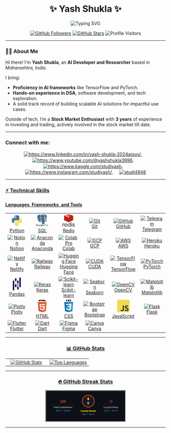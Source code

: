 <h1 align="center">✨ Yash Shukla ✨</h1>

<p align="center">
    <img src="https://readme-typing-svg.herokuapp.com?font=Fira+Code&size=24&duration=3000&pause=1000&color=00FFFF&center=true&width=600&lines=AI+Developer+and+Researcher;Creating+Solutions+for+a+Smarter+Tomorrow" alt="Typing SVG">
</p>

<p align="center">
    <a href="https://github.com/StudiYash"><img src="https://img.shields.io/github/followers/StudiYash?style=social" alt="GitHub Followers"></a>
    <a href="https://github.com/StudiYash"><img src="https://img.shields.io/github/stars/StudiYash?style=social" alt="GitHub Stars"></a>
    <img src="https://visitor-badge.laobi.icu/badge?page_id=StudiYash" alt="Profile Visitors">
</p>

---

### 👨‍💻 **About Me**
Hi there! I'm **Yash Shukla**, an **AI Developer and Researcher** based in *Maharashtra, India*.   

I bring:
- **Proficiency in AI frameworks** like TensorFlow and PyTorch.
- **Hands-on experience in DSA**, software development, and tech exploration.
- A solid track record of building scalable AI solutions for impactful use cases.

Outside of tech, I’m a **Stock Market Enthusiast** with **3 years** of experience in investing and trading, actively involved in the stock market till date.

---

<h3>Connect with me:</h3>
<p align="center">
  <a href="https://linkedin.com/in/https://www.linkedin.com/in/yash-shukla-2024aiguy/" target="blank">
    <img align="center" src="https://raw.githubusercontent.com/rahuldkjain/github-profile-readme-generator/master/src/images/icons/Social/linked-in-alt.svg" alt="https://www.linkedin.com/in/yash-shukla-2024aiguy/" height="40" width="40" />
  </a>&nbsp;&nbsp;&nbsp;&nbsp;
  <a href="https://www.youtube.com/c/https://www.youtube.com/@yashshukla3996" target="blank">
    <img align="center" src="https://raw.githubusercontent.com/rahuldkjain/github-profile-readme-generator/master/src/images/icons/Social/youtube.svg" alt="https://www.youtube.com/@yashshukla3996" height="40" width="40" />
  </a>
  </a>&nbsp;&nbsp;&nbsp;&nbsp;
  <a href="https://kaggle.com/https://www.kaggle.com/studiyash" target="blank">
    <img align="center" src="https://raw.githubusercontent.com/rahuldkjain/github-profile-readme-generator/master/src/images/icons/Social/kaggle.svg" alt="https://www.kaggle.com/studiyash" height="40" width="40" />
  </a>&nbsp;&nbsp;&nbsp;&nbsp;
  <a href="https://instagram.com/https://www.instagram.com/studiyash/" target="blank">
    <img align="center" src="https://raw.githubusercontent.com/rahuldkjain/github-profile-readme-generator/master/src/images/icons/Social/instagram.svg" alt="https://www.instagram.com/studiyash/" height="40" width="40" />
  </a>&nbsp;&nbsp;&nbsp;&nbsp;
  <a href="https://twitter.com/studi4848" target="blank">
    <img align="center" src="https://raw.githubusercontent.com/rahuldkjain/github-profile-readme-generator/master/src/images/icons/Social/twitter.svg" alt="studi4848" height="40" width="40" />
</p>

---

<h3 align="left">⚡ Technical Skills</h3>
<h4 align="left">Languages, Frameworks, and Tools</h4>

<div align="center">
  <table>
    <!-- Row 1 -->
    <tr>
      <td align="center" width="96">
          <img src="https://raw.githubusercontent.com/devicons/devicon/master/icons/python/python-original.svg" alt="Python" width="40" height="40" />
          <br>Python
        </a>
      </td>
      <td align="center" width="96">
          <img src="https://raw.githubusercontent.com/devicons/devicon/master/icons/postgresql/postgresql-original-wordmark.svg" alt="SQL" width="40" height="40" />
          <br>SQL
        </a>
      </td>
      <td align="center" width="96">
          <img src="https://raw.githubusercontent.com/devicons/devicon/master/icons/redis/redis-original-wordmark.svg" alt="Redis" width="40" height="40" />
          <br>Redis
        </a>
      </td>
      <td align="center" width="96">
          <img src="https://www.vectorlogo.zone/logos/git-scm/git-scm-icon.svg" alt="Git" width="40" height="40" />
          <br>Git
        </a>
      </td>
      <td align="center" width="96">
          <img src="https://img.icons8.com/?size=100&id=iEBcQcM9rnZ9&format=png&color=000000" alt="GitHub" width="40" height="40" />
          <br>GitHub
        </a>
      </td>
      <td align="center" width="96">
          <img src="https://www.vectorlogo.zone/logos/telegram/telegram-icon.svg" alt="Telegram" width="40" height="40" />
          <br>Telegram
        </a>
      </td>
    </tr>
    <!-- Row 2 -->
    <tr>
      <td align="center" width="96">
          <img src="https://upload.wikimedia.org/wikipedia/commons/4/45/Notion_app_logo.png" alt="Notion" width="40" height="40" />
          <br>Notion
        </a>
      </td>
      <td align="center" width="96">
          <img src="https://img.icons8.com/?size=100&id=F4uMFPZgS0gt&format=png&color=000000" alt="Anaconda" width="40" height="40" />
          <br>Anaconda
        </a>
      </td>
      <td align="center" width="96">
          <img src="https://img.icons8.com/?size=100&id=lOqoeP2Zy02f&format=png&color=000000" alt="Colab Pro" width="40" height="40" />
          <br>Colab
        </a>
      </td>
      <td align="center" width="96">
          <img src="https://www.vectorlogo.zone/logos/google_cloud/google_cloud-icon.svg" alt="GCP" width="40" height="40" />
          <br>GCP
        </a>
      </td>
      <td align="center" width="96">
          <img src="https://www.vectorlogo.zone/logos/amazon_aws/amazon_aws-icon.svg" alt="AWS" width="40" height="40" />
          <br>AWS
        </a>
      </td>
      <td align="center" width="96">
          <img src="https://www.vectorlogo.zone/logos/heroku/heroku-icon.svg" alt="Heroku" width="40" height="40" />
          <br>Heroku
        </a>
      </td>
    </tr>
    <!-- Row 3 -->
    <tr>
      <td align="center" width="96">
          <img src="https://www.vectorlogo.zone/logos/netlify/netlify-icon.svg" alt="Netlify" width="40" height="40" />
          <br>Netlify
        </a>
      </td>
      <td align="center" width="96">
          <img src="https://railway.app/brand/logo-light.png" alt="Railway" width="40" height="40" />
          <br>Railway
        </a>
      </td>
      <td align="center" width="96">
          <img src="https://huggingface.co/front/assets/huggingface_logo.svg" alt="Hugging Face" width="40" height="40" />
          <br>Hugging Face
        </a>
      </td>
      <td align="center" width="96">
          <img src="https://www.vectorlogo.zone/logos/nvidia/nvidia-icon.svg" alt="CUDA" width="40" height="40" />
          <br>CUDA
        </a>
      </td>
      <td align="center" width="96">
          <img src="https://www.vectorlogo.zone/logos/tensorflow/tensorflow-icon.svg" alt="TensorFlow" width="40" height="40" />
          <br>TensorFlow
        </a>
      </td>
      <td align="center" width="96">
          <img src="https://www.vectorlogo.zone/logos/pytorch/pytorch-icon.svg" alt="PyTorch" width="40" height="40" />
          <br>PyTorch
        </a>
      </td>
    </tr>
    <!-- Row 4 -->
    <tr>
      <td align="center" width="96">
          <img src="https://raw.githubusercontent.com/devicons/devicon/master/icons/pandas/pandas-original.svg" alt="Pandas" width="40" height="40" />
          <br>Pandas
        </a>
      </td>
      <td align="center" width="96">
          <img src="https://icon.icepanel.io/Technology/svg/Keras.svg" alt="Keras" width="40" height="40" />
          <br>Keras
        </a>
      </td>
      <td align="center" width="96">
          <img src="https://upload.wikimedia.org/wikipedia/commons/0/05/Scikit_learn_logo_small.svg" alt="Scikit-learn" width="40" height="40" />
          <br>Scikit-learn
        </a>
      </td>
      <td align="center" width="96">
          <img src="https://seaborn.pydata.org/_images/logo-mark-lightbg.svg" alt="Seaborn" width="40" height="40" />
          <br>Seaborn
        </a>
      </td>
      <td align="center" width="96">
          <img src="https://www.vectorlogo.zone/logos/opencv/opencv-icon.svg" alt="OpenCV" width="40" height="40" />
          <br>OpenCV
        </a>
      </td>
      <td align="center" width="96">
          <img src="https://upload.wikimedia.org/wikipedia/commons/8/84/Matplotlib_icon.svg" alt="Matplotlib" width="40" height="40" />
          <br>Matplotlib
        </a>
      </td>
    </tr>
    <!-- Row 5 -->
    <tr>
      <td align="center" width="96">
          <img src="https://images.plot.ly/logo/new-branding/plotly-logomark.png" alt="Plotly" width="40" height="40" />
          <br>Plotly
        </a>
      </td>
      <td align="center" width="96">
          <img src="https://raw.githubusercontent.com/devicons/devicon/master/icons/html5/html5-original-wordmark.svg" alt="HTML" width="40" height="40" />
          <br>HTML
        </a>
      </td>
      <td align="center" width="96">
          <img src="https://raw.githubusercontent.com/devicons/devicon/master/icons/css3/css3-original-wordmark.svg" alt="CSS" width="40" height="40" />
          <br>CSS
        </a>
      </td>
      <td align="center" width="96">
          <img src="https://img.icons8.com/?size=100&id=PndQWK6M1Hjo&format=png&color=000000" alt="Bootstrap" width="40" height="40" />
          <br>Bootstrap
        </a>
      </td>
      <td align="center" width="96">
          <img src="https://raw.githubusercontent.com/devicons/devicon/master/icons/javascript/javascript-original.svg" alt="JavaScript" width="40" height="40" />
          <br>JavaScript
        </a>
      </td>
      <td align="center" width="96">
          <img src="https://img.icons8.com/?size=100&id=hCWb1IvpcBZ0&format=png&color=000000" alt="Flask" width="40" height="40" />
          <br>Flask
        </a>
      </td>
    </tr>
    <!-- Row 6 -->
    <tr>
      <td align="center" width="96">
          <img src="https://www.vectorlogo.zone/logos/flutterio/flutterio-icon.svg" alt="Flutter" width="40" height="40" />
          <br>Flutter
        </a>
      </td>
      <td align="center" width="96">
          <img src="https://www.vectorlogo.zone/logos/dartlang/dartlang-icon.svg" alt="Dart" width="40" height="40" />
          <br>Dart
        </a>
      </td>
      <td align="center" width="96">
          <img src="https://www.vectorlogo.zone/logos/figma/figma-icon.svg" alt="Figma" width="40" height="40" />
          <br>Figma
        </a>
      </td>
      <td align="center" width="96">
          <img src="https://www.vectorlogo.zone/logos/canva/canva-icon.svg" alt="Canva" width="40" height="40" />
          <br>Canva
        </a>
      </td>
    </tr>
  </table>
</div>

---

<h3 align="center">📊 GitHub Stats</h3>

<div align="center">
  <table>
    <tr>
      <!-- GitHub Stats -->
      <td align="center" width="50%">
        <img src="https://github-readme-stats.vercel.app/api?username=studiyash&show_icons=true&theme=radical&cache_seconds=86400" alt="GitHub Stats" style="width: 100%;" />
      </td>
      <!-- Top Languages -->
      <td align="center" width="50%">
        <img src="https://github-readme-stats.vercel.app/api/top-langs?username=studiyash&show_icons=true&locale=en&layout=compact&theme=radical&cache_seconds=86400" alt="Top Languages" style="width: 100%;" />
      </td>
    </tr>
  </table>
</div>

---

<h3 align="center">🔥 GitHub Streak Stats</h3>

<p align="center">
  <img src="https://github.com/StudiYash/StudiYash/blob/main/GitHub%20Statistics/Github%20Statistics%2009_11_24_23_20.png" alt="GitHub Statistics" style="width: 50%;">
</p>

---

